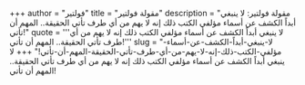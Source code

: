 +++
author = "فولتير"
title = "مقولة فولتير"
description = "مقولة فولتير: لا ينبغي أبداً الكشف عن أسماء مؤلفي الكتب ذلك إنه لا يهم من أي طرف تأتي الحقيقة.. المهم أن تأتي!"
quote = '''لا ينبغي أبداً الكشف عن أسماء مؤلفي الكتب ذلك إنه لا يهم من أي طرف تأتي الحقيقة.. المهم أن تأتي!'''
slug = "لا-ينبغي-أبداً-الكشف-عن-أسماء-مؤلفي-الكتب-ذلك-إنه-لا-يهم-من-أي-طرف-تأتي-الحقيقة-المهم-أن-تأتي!"
+++
لا ينبغي أبداً الكشف عن أسماء مؤلفي الكتب ذلك إنه لا يهم من أي طرف تأتي الحقيقة.. المهم أن تأتي!
